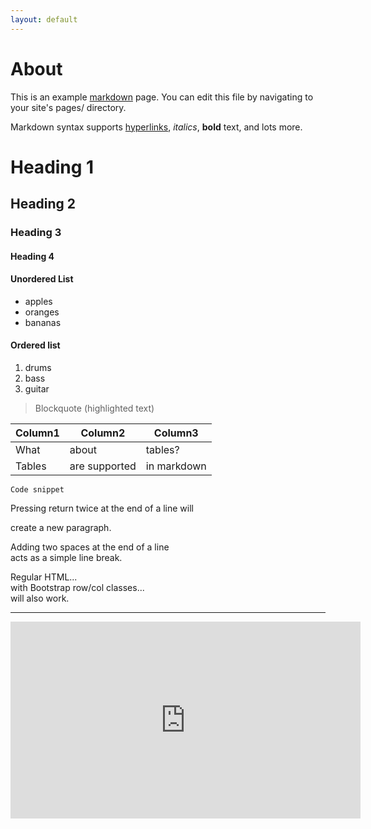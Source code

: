 ```yaml
---
layout: default
---
```

# About

This is an example [markdown](https://daringfireball.net/projects/markdown/syntax) page. You can edit this file by navigating to your site's pages/ directory.

Markdown syntax supports [hyperlinks](http://www.pushtape.com), *italics*, **bold** text, and lots more.

# Heading 1
## Heading 2
### Heading 3
#### Heading 4

#### Unordered List
- apples
- oranges
- bananas

#### Ordered list
1. drums
2. bass
3. guitar

> Blockquote (highlighted text)  

Column1 | Column2 | Column3
--- | --- | ---
What | about | tables?
Tables | are supported  | in markdown

```
Code snippet
```

Pressing return twice at the end of a line will

create a new paragraph.

Adding two spaces at the end of a line  
acts as a simple line break.

<div class="row">
  <div class="col-sm-4">Regular HTML...</div>
  <div class="col-sm-4">with Bootstrap row/col classes... </div>
  <div class="col-sm-4">will also work.</div>
</div>

***

<iframe width="560" height="315" src="https://www.youtube.com/embed/4tAsNON4SN0" frameborder="0" allowfullscreen></iframe>
